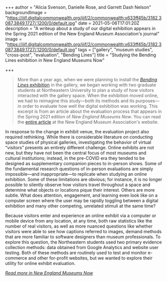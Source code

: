 +++
author = "Alicia Svenson, Danielle Rose, and Garrett Dash Nelson"
backgroundImage = "https://iiif.digitalcommonwealth.org/iiif/2/commonwealth:x633ff45b/3182,3087,3849,1727/,1200/0/default.jpg"
date = 2021-05-06T17:01:20Z
description = "A writeup about a study of our digital exhibition appears in the Spring 2021 edition of the New England Museum Association's journal"
image = "https://iiif.digitalcommonwealth.org/iiif/2/commonwealth:x633ff45b/3182,3087,3849,1727/,1200/0/default.jpg"
tags = ["gallery", "museum studies", "cross-post", "evaluation", "Bending Lines"]
title = "Studying the Bending Lines exhibition in New England Museums Now"

+++
> More than a year ago, when we were planning to install the [_Bending Lines_ exhibition](https://www.leventhalmap.org/digital-exhibitions/bending-lines/) in the gallery, we began working with two graduate students at Northeastern University to plan a study of how visitors interacted with the gallery space. When the exhibition moved online, we had to reimagine this study—both its methods and its purposes—in order to evaluate how well the digital exhibition was working. This excerpt is from an article about the evaluation process that appears in the Spring 2021 edition of _New England Museums Now_. You can read the [entire article](https://nemanet.org/nemn/spring-2021/gallery-study-without-gallery/) at the New England Museum Association's website.

In response to the change in exhibit venue, the evaluation project also required rethinking. While there is considerable literature on conducting space studies of physical galleries, investigating the behavior of virtual “visitors” presents an entirely different challenge. Online exhibits are not new, but they have not been the central focus of most museums and cultural institutions; instead, in the pre-COVID era they tended to be designed as supplementary companion pieces to in-person shows. Some of the fundamental research questions of in-person evaluations are simply impossible—and inappropriate—to replicate when studying an online exhibition. Some of these limitations are obvious; for instance, it is no longer possible to silently observe how visitors travel throughout a space and determine what objects or locations pique their interest. Others are more subtle. What does attention, engagement, and learning even look like on a computer screen where the user may be rapidly toggling between a digital exhibition and many other competing, unrelated stimuli at the same time?

Because visitors enter and experience an online exhibit via a computer or mobile device from any location, at any time, both raw statistics like the number of real visitors, as well as more nuanced questions like whether visitors were able to see how captions referred to images, demand methods that are more familiar to software designers than museum professionals. To explore this question, the Northeastern students used two primary evidence collection methods: data obtained from Google Analytics and website user testing. Both of these methods are routinely used to test and monitor e-commerce and other for-profit websites, but we wanted to explore their utility for online exhibit evaluation.

[_Read more in New England Museums Now_](https://nemanet.org/nemn/spring-2021/gallery-study-without-gallery/#)